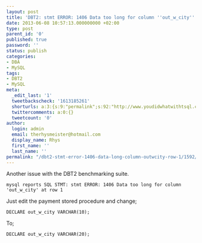 ```yaml
---
layout: post
title: 'DBT2: stmt ERROR: 1406 Data too long for column ''out_w_city'' at row 1'
date: 2013-06-08 10:57:13.000000000 +02:00
type: post
parent_id: '0'
published: true
password: ''
status: publish
categories:
- DBA
- MySQL
tags:
- DBT2
- MySQL
meta:
  _edit_last: '1'
  tweetbackscheck: '1613185261'
  shorturls: a:3:{s:9:"permalink";s:92:"http://www.youdidwhatwithtsql.com/dbt2-stmt-error-1406-data-long-column-outwcity-row-1/1592/";s:7:"tinyurl";s:26:"http://tinyurl.com/peb9hlv";s:4:"isgd";s:19:"http://is.gd/imsfUz";}
  twittercomments: a:0:{}
  tweetcount: '0'
author:
  login: admin
  email: therhysmeister@hotmail.com
  display_name: Rhys
  first_name: ''
  last_name: ''
permalink: "/dbt2-stmt-error-1406-data-long-column-outwcity-row-1/1592/"
---
```

Another issue with the DBT2 benchmarking suite.

```
mysql reports SQL STMT: stmt ERROR: 1406 Data too long for column 'out_w_city' at row 1
```

Just edit the payment stored procedure and change;

```
DECLARE out_w_city VARCHAR(10);
```

To;

```
DECLARE out_w_city VARCHAR(20);
```
